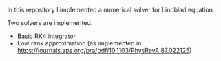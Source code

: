 In this repository I implemented a numerical solver for Lindblad equation.

Two solvers are implemented.
- Basic RK4 integrator
- Low rank approximation (as implemented in https://journals.aps.org/pra/pdf/10.1103/PhysRevA.87.022125)
